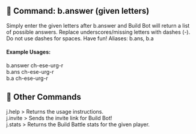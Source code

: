 ## 🦆 Command: b.answer (given letters)
Simply enter the given letters after b.answer and Build Bot will return a list of possible answers. 
Replace underscores/missing letters with dashes (-). Do not use dashes for spaces. Have fun! 
Aliases: b.ans, b.a

#### Example Usages:
b.answer ch-ese-urg-r \
b.ans ch-ese-urg-r \
b.a ch-ese-urg-r

## 🏡 Other Commands
j.help > Returns the usage instructions.  
j.invite > Sends the invite link for Build Bot!  
j.stats > Returns the Build Battle stats for the given player.  
